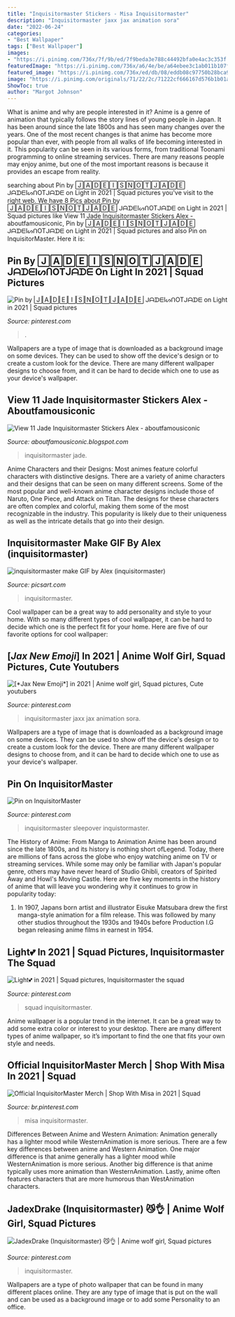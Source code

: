 ```yaml
---
title: "Inquisitormaster Stickers - Misa Inquisitormaster"
description: "Inquisitormaster jaxx jax animation sora"
date: "2022-06-24"
categories:
- "Best Wallpaper"
tags: ["Best Wallpaper"]
images:
- "https://i.pinimg.com/736x/7f/9b/ed/7f9beda3e788c44492bfa0e4ac3c353f.jpg"
featuredImage: "https://i.pinimg.com/736x/a6/4e/be/a64ebee3c1ab011b107faae42ec7b755.jpg"
featured_image: "https://i.pinimg.com/736x/ed/db/08/eddb08c97750b28bca9c49dd061cbb3f.jpg"
image: "https://i.pinimg.com/originals/71/22/2c/71222cf666167d576b1b01a3847c89cf.jpg"
ShowToc: true
author: "Margot Johnson"
---
```



What is anime and why are people interested in it?
Anime is a genre of animation that typically follows the story lines of young people in Japan. It has been around since the late 1800s and has seen many changes over the years. One of the most recent changes is that anime has become more popular than ever, with people from all walks of life becoming interested in it. This popularity can be seen in its various forms, from traditional Toonami programming to online streaming services. There are many reasons people may enjoy anime, but one of the most important reasons is because it provides an escape from reality.

	

		
searching about Pin by 🄹🄰🄳🄴🄸🅂🄽🄾🅃🄹🄰🄳🄴 ᒍᗩᗪᗴIᔕᑎOTᒍᗩᗪᗴ on Light in 2021 | Squad pictures you've visit to the right web. We have 8 Pics about Pin by 🄹🄰🄳🄴🄸🅂🄽🄾🅃🄹🄰🄳🄴 ᒍᗩᗪᗴIᔕᑎOTᒍᗩᗪᗴ on Light in 2021 | Squad pictures like View 11 Jade Inquisitormaster Stickers Alex - aboutfamousiconic, Pin by 🄹🄰🄳🄴🄸🅂🄽🄾🅃🄹🄰🄳🄴 ᒍᗩᗪᗴIᔕᑎOTᒍᗩᗪᗴ on Light in 2021 | Squad pictures and also Pin on InquisitorMaster. Here it is:
		
    
## Pin By 🄹🄰🄳🄴🄸🅂🄽🄾🅃🄹🄰🄳🄴 ᒍᗩᗪᗴIᔕᑎOTᒍᗩᗪᗴ On Light In 2021 | Squad Pictures

<img loading=lazy src="https://i.pinimg.com/736x/ed/db/08/eddb08c97750b28bca9c49dd061cbb3f.jpg" onerror="this.onerror=null;this.src='https://tse1.mm.bing.net/th?id=OIP.5A8zlOZtMqmiGn5FUbTnjQHaKu&amp;pid=15.1';" alt="Pin by 🄹🄰🄳🄴🄸🅂🄽🄾🅃🄹🄰🄳🄴 ᒍᗩᗪᗴIᔕᑎOTᒍᗩᗪᗴ on Light in 2021 | Squad pictures">

_Source: pinterest.com_

>. 

	

Wallpapers are a type of image that is downloaded as a background image on some devices. They can be used to show off the device's design or to create a custom look for the device. There are many different wallpaper designs to choose from, and it can be hard to decide which one to use as your device's wallpaper.

    
## View 11 Jade Inquisitormaster Stickers Alex - Aboutfamousiconic

<img loading=lazy src="https://lh3.googleusercontent.com/proxy/GR5BuaUm5ZdLqH-4mum-HmO63DCwxWAw2z1yZNs8bhx-Dt4uJVpomyKQkVV3fh2vaJaMT5D_JOh0ZYxii91rHjJRcrabCiBgKOF8ng=w1200-h630-p-k-no-nu" onerror="this.onerror=null;this.src='https://tse1.mm.bing.net/th?id=OIP.oV7bORbdMccU10aGg7otnwHaD4&amp;pid=15.1';" alt="View 11 Jade Inquisitormaster Stickers Alex - aboutfamousiconic">

_Source: aboutfamousiconic.blogspot.com_

>inquisitormaster jade. 

	

Anime Characters and their Designs: Most animes feature colorful characters with distinctive designs.
There are a variety of anime characters and their designs that can be seen on many different screens. Some of the most popular and well-known anime character designs include those of Naruto, One Piece, and Attack on Titan. The designs for these characters are often complex and colorful, making them some of the most recognizable in the industry. This popularity is likely due to their uniqueness as well as the intricate details that go into their design.

    
## Inquisitormaster Make GIF By Alex (inquisitormaster)

<img loading=lazy src="http://cdn140.picsart.com/348258435046201.gif?to=min&amp;r=1024" onerror="this.onerror=null;this.src='https://tse2.mm.bing.net/th?id=OIP.qU47AaAjWgwoVZ-MDX9YpgHaGx&amp;pid=15.1';" alt="inquisitormaster make GIF by Alex (inquisitormaster)">

_Source: picsart.com_

>inquisitormaster. 

	

Cool wallpaper can be a great way to add personality and style to your home. With so many different types of cool wallpaper, it can be hard to decide which one is the perfect fit for your home. Here are five of our favorite options for cool wallpaper: 

    
## [*Jax New Emoji*] In 2021 | Anime Wolf Girl, Squad Pictures, Cute Youtubers

<img loading=lazy src="https://i.pinimg.com/736x/7f/9b/ed/7f9beda3e788c44492bfa0e4ac3c353f.jpg" onerror="this.onerror=null;this.src='https://tse3.mm.bing.net/th?id=OIP.ppkL5rSUdd_GAEwj6cV4XgAAAA&amp;pid=15.1';" alt="[*Jax New Emoji*] in 2021 | Anime wolf girl, Squad pictures, Cute youtubers">

_Source: pinterest.com_

>inquisitormaster jaxx jax animation sora. 

	

Wallpapers are a type of image that is downloaded as a background image on some devices. They can be used to show off the device's design or to create a custom look for the device. There are many different wallpaper designs to choose from, and it can be hard to decide which one to use as your device's wallpaper.

    
## Pin On InquisitorMaster

<img loading=lazy src="https://i.pinimg.com/736x/eb/86/a4/eb86a4fe78127b0b6a7f4666ab9cb48a.jpg" onerror="this.onerror=null;this.src='https://tse2.mm.bing.net/th?id=OIP.Ja_DEUaJSx-M5ODkRNS4JwHaHN&amp;pid=15.1';" alt="Pin on InquisitorMaster">

_Source: pinterest.com_

>inquisitormaster sleepover inquistormaster. 

	

The History of Anime: From Manga to Animation
Anime has been around since the late 1800s, and its history is nothing short ofLegend. Today, there are millions of fans across the globe who enjoy watching anime on TV or streaming services. While some may only be familiar with Japan's popular genre, others may have never heard of Studio Ghibli, creators of Spirited Away and Howl's Moving Castle. Here are five key moments in the history of anime that will leave you wondering why it continues to grow in popularity today:
1) In 1907, Japans born artist and illustrator Eisuke Matsubara drew the first manga-style animation for a film release. This was followed by many other studios throughout the 1930s and 1940s before Production I.G began releasing anime films in earnest in 1954.

    
## Light💕 In 2021 | Squad Pictures, Inquisitormaster The Squad

<img loading=lazy src="https://i.pinimg.com/736x/a6/4e/be/a64ebee3c1ab011b107faae42ec7b755.jpg" onerror="this.onerror=null;this.src='https://tse4.mm.bing.net/th?id=OIP.JIl0nlV23uHTUSaf_rI4GgAAAA&amp;pid=15.1';" alt="Light💕 in 2021 | Squad pictures, Inquisitormaster the squad">

_Source: pinterest.com_

>squad inquisitormaster. 

	

Anime wallpaper is a popular trend in the internet. It can be a great way to add some extra color or interest to your desktop. There are many different types of anime wallpaper, so it’s important to find the one that fits your own style and needs.

    
## Official InquisitorMaster Merch | Shop With Misa In 2021 | Squad

<img loading=lazy src="https://i.pinimg.com/originals/dc/fe/3d/dcfe3d4ed4a1673d85eed86253b8c558.jpg" onerror="this.onerror=null;this.src='https://tse3.mm.bing.net/th?id=OIP.2YCpJxxeJDIDUr7QaIQXzgAAAA&amp;pid=15.1';" alt="Official InquisitorMaster Merch | Shop With Misa in 2021 | Squad">

_Source: br.pinterest.com_

>misa inquisitormaster. 

	

Differences Between Anime and Western Animation: Animation generally has a lighter mood while WesternAnimation is more serious.
There are a few key differences between anime and Western Animation. One major difference is that anime generally has a lighter mood while WesternAnimation is more serious. Another big difference is that anime typically uses more animation than WesternAnimation. Lastly, anime often features characters that are more humorous than WestAnimation characters.

    
## JadexDrake (Inquisitormaster) 😼👌 | Anime Wolf Girl, Squad Pictures

<img loading=lazy src="https://i.pinimg.com/originals/71/22/2c/71222cf666167d576b1b01a3847c89cf.jpg" onerror="this.onerror=null;this.src='https://tse4.mm.bing.net/th?id=OIP.IBsZPPWJlF4JHN7xOUkfaAHaF4&amp;pid=15.1';" alt="JadexDrake (Inquisitormaster) 😼👌 | Anime wolf girl, Squad pictures">

_Source: pinterest.com_

>inquisitormaster. 

	



Wallpapers are a type of photo wallpaper that can be found in many different places online. They are any type of image that is put on the wall and can be used as a background image or to add some Personality to an office.

